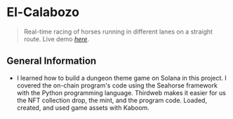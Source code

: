 # El-Calabozo

> Real-time racing of horses running in different lanes on a straight route.
> Live demo [_here_](). <!-- If you have the project hosted somewhere, include the link here. -->

## General Information

- I learned how to build a dungeon theme game on Solana in this project. I covered the
  on-chain program's code using the Seahorse framework with the Python programming language.
  Thirdweb makes it easier for us the NFT collection drop,
  the mint, and the program code. Loaded, created, and used game assets with Kaboom.
